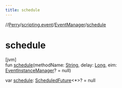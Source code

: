 ```yaml
---
title: schedule
---
```

//[Perry](../../../index.html)/[scripting.event](../index.html)/[EventManager](index.html)/[schedule](schedule.html)



# schedule



[jvm]\
fun [schedule](schedule.html)(methodName: [String](https://kotlinlang.org/api/latest/jvm/stdlib/kotlin/-string/index.html), delay: [Long](https://kotlinlang.org/api/latest/jvm/stdlib/kotlin/-long/index.html), eim: [EventInstanceManager](../-event-instance-manager/index.html)? = null)

var [schedule](schedule.html): [ScheduledFuture](https://docs.oracle.com/javase/8/docs/api/java/util/concurrent/ScheduledFuture.html)&lt;*&gt;? = null




